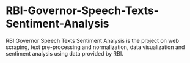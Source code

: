 # RBI-Governor-Speech-Texts-Sentiment-Analysis
RBI Governor Speech Texts Sentiment Analysis is the project on web scraping, text pre-processing and normalization, data visualization and sentiment analysis using data provided by RBI.
